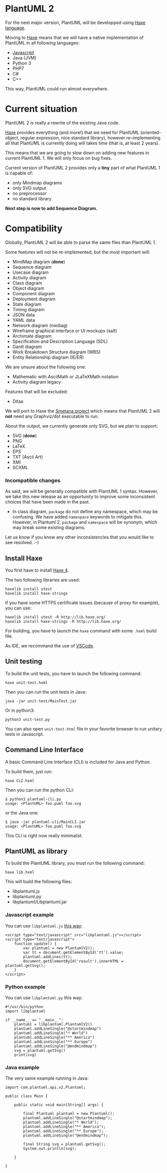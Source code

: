 # PlantUML 2

For the next major version, PlantUML will be developped using [Haxe language](https://haxe.org).

Moving to [Haxe](https://haxe.org/documentation/introduction/compiler-targets.html) means that we will have a native implementation of PlantUML in all following languages:
* [Javascript](https://plantuml.com/en/haxe-demo-javascript)
* Java (JVM)
* Python 3
* PHP7
* C#
* C++

This way, PlantUML could run almost everywhere.


# Current situation

PlantUML 2 is really a rewrite of the existing Java code.

[Haxe](https://haxe.org) provides everything (and more!) that we need for PlantUML (oriented-object, regular expression, nice standard library), however re-implementing all that PlantUML is currently doing will takes time (that is, at least 2 years).

This means that we are going to slow down on adding new features in current PlantUML 1. We will only focus on bug fixes.

Current version of PlantUML 2 provides only a **tiny** part of what PlantUML 1 is capable of:
* only Mindmap diagrams
* only SVG output
* no preprocessor
* no standard library

**Next step is now to add Sequence Diagram.**

# Compatibility

Globally, PlantUML 2 will be able to parse the same files than PlantUML 1.

Some features will not be re-implemented, but the most important will:
* MindMap diagram (**done**)
* Sequence diagram
* Usecase diagram
* Activity diagram
* Class diagram
* Object diagram
* Component diagram
* Deployment diagram
* State diagram
* Timing diagram
* JSON data
* YAML data
* Network diagram (nwdiag)
* Wireframe graphical interface or UI mockups (salt)
* Archimate diagram
* Specification and Description Language (SDL)
* Gantt diagram
* Work Breakdown Structure diagram (WBS)
* Entity Relationship diagram (IE/ER)

We are unsure about the following one:
* Mathematic with AsciiMath or JLaTeXMath notation
* Activity diagram legacy

Features that will be excluded:
* Ditaa

We will port to Haxe the [Smetana project](https://plantuml.com/smetana02) which means that PlantUML 2 will **not** need any Graphviz/dot executable to run.

About the output, we currently generate only SVG, but we plan to support:
* SVG (**done**)
* PNG
* LaTeX
* EPS
* TXT (Ascii Art)
* XMI
* SCXML



### Incompatible changes

As said, we will be generally compatible with PlantUML 1 syntax. However, we take this new release as an opportunity to improve some inconsistent choices that have been made in the past.

* In class diagram, `package` do not define any namespace, which may be confusing. We have added `namespace` keywords to mitigate this. However, in Plantuml 2, `package` and `namespace` will be synonym, which may break some existing diagrams.

Let us know if you know any other inconsistencies that you would like to see resolved. :-)

## Install Haxe

You first have to install [Haxe 4](https://haxe.org).

The two following libraries are used:

```
haxelib install utest
haxelib install haxe-strings
```

If you have some HTTPS certificate issues (because of proxy for example), you can use:

```
haxelib install utest -R http://lib.haxe.org/
haxelib install haxe-strings -R http://lib.haxe.org/
```

For building, you have to launch the `haxe` command with some `.hxml` build file.

As IDE, we recommand the use of [VSCode](https://code.visualstudio.com/). 

## Unit testing

To build the unit tests, you have to launch the following command:
```
haxe unit-test.hxml 
```

Then you can run the unit tests in Java:
```
java -jar unit-test/MainTest.jar
```

Or in python3:
```
python3 unit-test.py
```

You can also open `unit-test.html` file in your favorite browser to run unitary tests in Javascript.


## Command Line Interface

A basic Command Line Interface (CLI) is included for Java and Python.

To build them, just run:

```
haxe CLI.hxml 
```

Then you can run the python CLI:

```
$ python3 plantuml-cli.py 
usage: <PlantUML> foo.puml foo.svg
```

or the Java one:
```
$ java -jar plantuml-cli/MainCLI.jar 
usage: <PlantUML> foo.puml foo.svg
```

This CLI is right now really minimalist.


## PlantUML as library

To build the PlantUML library, you must run the following command:
```
haxe lib.hxml 
```

This will build the following files:
* libplantuml.js
* libplantuml.py
* libplantuml/Libplantuml.jar


### Javascript example

You can use `libplantuml.js` [this way](https://plantuml.com/en/haxe-demo-javascript):

```
<script type="text/javascript" src="libplantuml.js"></script>
<script type="text/javascript">
	function update() {
		var plantuml = new PlantumlV2();
		var tt = document.getElementById('tt').value;
		plantuml.addLines(tt);
		document.getElementById('result').innerHTML = plantuml.getSvg();
	}
</script>
```


### Python example

You can use `libplantuml.py` this way:

```
#!/usr/bin/python
import libplantuml

if __name__ == "__main__":
    plantuml = libplantuml.PlantumlV2()
    plantuml.addLineSingle("@startmindmap")
    plantuml.addLineSingle("* World")
    plantuml.addLineSingle("** America")
    plantuml.addLineSingle("** Europe")
    plantuml.addLineSingle("@endmindmap")
    svg = plantuml.getSvg()
    print(svg)
```


### Java example

The very same example running in Java:

```
import com.plantuml.api.v2.Plantuml;

public class Main {

	public static void main(String[] args) {
		
		final Plantuml plantuml = new Plantuml();
		plantuml.addLineSingle("@startmindmap");
		plantuml.addLineSingle("* World");
		plantuml.addLineSingle("** America");
		plantuml.addLineSingle("** Europe");
		plantuml.addLineSingle("@endmindmap");
		
		final String svg = plantuml.getSvg();
		System.out.println(svg);

	}

}
```
